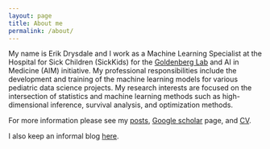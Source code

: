 ```yaml
---
layout: page
title: About me
permalink: /about/
---
```


My name is Erik Drysdale and I work as a Machine Learning Specialist at the Hospital for Sick Children (SickKids) for the [Goldenberg Lab](http://goldenberglab.ca/) and AI in Medicine (AIM) initiative. My professional responsibilities include the development and training of the machine learning models for various pediatric data science projects. My research interests are focused on the intersection of statistics and machine learning methods such as high-dimensional inference, survival analysis, and optimization methods. 

For more information please see my [posts](http://www.erikdrysdale.com/indexbrief/), [Google scholar](https://scholar.google.com/citations?user=x8h3qioAAAAJ&hl=en) page, and [CV](https://tinyurl.com/tcuteft).

I also keep an informal blog [here](http://bioeconometrician.github.io).
